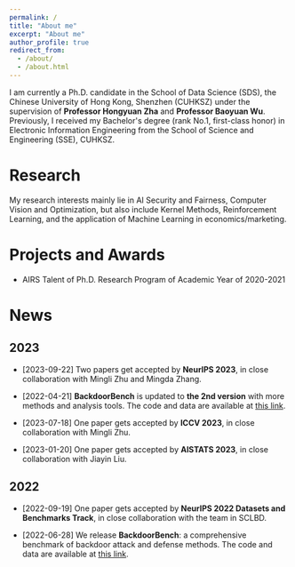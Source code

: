 ```yaml
---
permalink: /
title: "About me"
excerpt: "About me"
author_profile: true
redirect_from: 
  - /about/
  - /about.html
---
```


I am currently a Ph.D. candidate in the School of Data Science (SDS), the Chinese University of Hong Kong, Shenzhen (CUHKSZ) under the supervision of **Professor Hongyuan Zha** and **Professor Baoyuan Wu**. Previously, I received my Bachelor's degree (rank No.1, first-class honor) in Electronic Information Engineering from the School of Science and Engineering (SSE), CUHKSZ.

Research
======
My research interests mainly lie in AI Security and Fairness, Computer Vision and Optimization, but also include Kernel Methods, Reinforcement Learning, and the application of Machine Learning in economics/marketing.

Projects and Awards
======
* AIRS Talent of Ph.D. Research Program of Academic Year of 2020-2021


News
======
## 2023
* [2023-09-22] Two papers get accepted by **NeurIPS 2023**, in close collaboration with Mingli Zhu and Mingda Zhang.

* [2022-04-21] **BackdoorBench** is updated to **the 2nd version** with more methods and analysis tools. The code and data are available at [this link](https://github.com/SCLBD/BackdoorBench/tree/main).

* [2023-07-18] One paper gets accepted by **ICCV 2023**, in close collaboration with Mingli Zhu.

* [2023-01-20] One paper gets accepted by **AISTATS 2023**, in close collaboration with Jiayin Liu.

## 2022
* [2022-09-19] One paper gets accepted by **NeurIPS 2022 Datasets and Benchmarks Track**, in close collaboration with the team in SCLBD.

* [2022-06-28] We release **BackdoorBench**: a comprehensive benchmark of backdoor attack and defense methods. The code and data are available at [this link](https://github.com/SCLBD/BackdoorBench/tree/v1).






